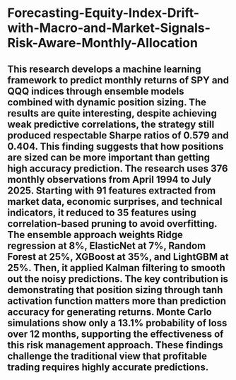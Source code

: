 # Forecasting-Equity-Index-Drift-with-Macro-and-Market-Signals-Risk-Aware-Monthly-Allocation

## This research develops a machine learning framework to predict monthly returns of SPY and QQQ indices through ensemble models combined with dynamic position sizing. The results are quite interesting, despite achieving weak predictive correlations, the strategy still produced respectable Sharpe ratios of 0.579 and 0.404. This finding suggests that how positions are sized can be more important than getting high accuracy prediction. The research uses 376 monthly observations from April 1994 to July 2025. Starting with 91 features extracted from market data, economic surprises, and technical indicators, it reduced to 35 features using correlation-based pruning to avoid overfitting. The ensemble approach weights Ridge regression at 8%, ElasticNet at 7%, Random Forest at 25%, XGBoost at 35%, and LightGBM at 25%. Then, it applied Kalman filtering to smooth out the noisy predictions. The key contribution is demonstrating that position sizing through tanh activation function matters more than prediction accuracy for generating returns. Monte Carlo simulations show only a 13.1% probability of loss over 12 months, supporting the effectiveness of this risk management approach. These findings challenge the traditional view that profitable trading requires highly accurate predictions.
